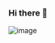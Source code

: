 ### Hi there 👋
![image](https://github.com/LeonardoNevado/LeonardoNevado/assets/75989546/5105217a-36b9-476d-98b2-a02603ae9faf)

<!--![Uploading image.png…]()

**LeonardoNevado/LeonardoNevado** is a ✨ _special_ ✨ repository because its `README.md` (this file) appears on your GitHub profile.

Here are some ideas to get you started:

- 🔭 I’m currently working on ...
- 🌱 I’m currently learning ...
- 👯 I’m looking to collaborate on ...
- 🤔 I’m looking for help with ...
- 💬 Ask me about ...
- 📫 How to reach me: ...
- 😄 Pronouns: ...
- ⚡ Fun fact: ...
-->

